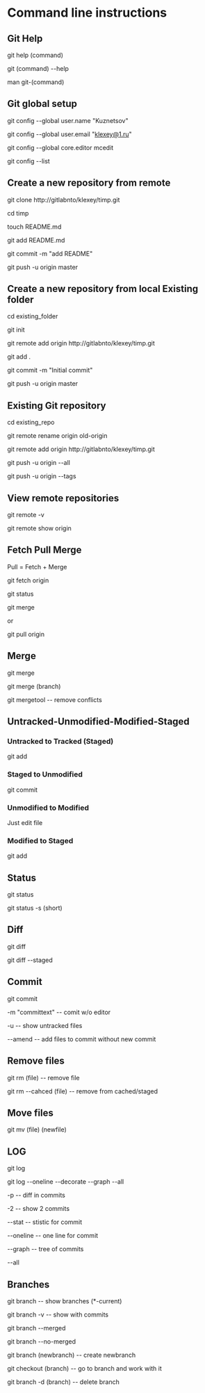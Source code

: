 # Command line instructions

## Git Help

git help (command)

git (command) --help

man git-(command)

## Git global setup

git config --global user.name "Kuznetsov"

git config --global user.email "klexey@1.ru"

git config --global core.editor mcedit

git config --list

## Create a new repository from remote

git clone http://gitlabnto/klexey/timp.git

cd timp

touch README.md

git add README.md

git commit -m "add README"

git push -u origin master

## Create a new repository from local Existing folder

cd existing_folder

git init

git remote add origin http://gitlabnto/klexey/timp.git

git add .

git commit -m "Initial commit"

git push -u origin master


## Existing Git repository

cd existing_repo

git remote rename origin old-origin

git remote add origin http://gitlabnto/klexey/timp.git

git push -u origin --all

git push -u origin --tags

## View remote repositories

git remote -v

git remote show origin

## Fetch Pull Merge
Pull = Fetch + Merge

git fetch origin

git status

git merge

or

git pull origin

## Merge

git merge

git merge (branch)

git mergetool -- remove conflicts

## Untracked-Unmodified-Modified-Staged

### Untracked to Tracked (Staged)

git add 

### Staged to Unmodified

git commit

### Unmodified to Modified

Just edit file

### Modified to Staged

git add

## Status

git status

git status -s   (short)


## Diff

git diff

git diff --staged

## Commit

git commit

-m "committext"  -- comit w/o editor

-u  -- show untracked files

--amend -- add files to commit without new commit

## Remove files

git rm (file)  -- remove file

git rm --cahced (file) -- remove from cached/staged

## Move files

git mv (file) (newfile)

## LOG

git log

git log --oneline --decorate --graph --all

-p -- diff in commits

-2 -- show 2 commits

--stat -- stistic for commit

--oneline -- one line for commit

--graph -- tree of commits

--all

## Branches

git branch -- show branches (*-current)

git branch -v -- show with commits

git branch --merged

git branch --no-merged

git branch (newbranch) -- create newbranch

git checkout (branch) -- go to branch and work with it

git branch -d (branch) -- delete branch

